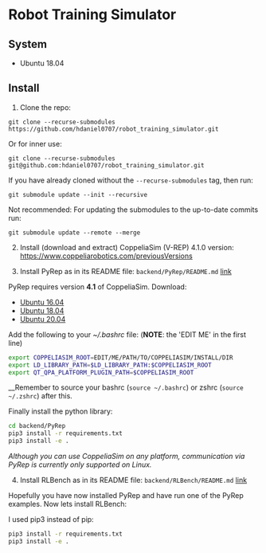 # Robot Training Simulator

## System

* Ubuntu 18.04

## Install

1. Clone the repo:
```
git clone --recurse-submodules https://github.com/hdaniel0707/robot_training_simulator.git
```
Or for inner use:
```
git clone --recurse-submodules git@github.com:hdaniel0707/robot_training_simulator.git
```
If you have already cloned without the `--recurse-submodules` tag, then run:
```
git submodule update --init --recursive
```
Not recommended: For updating the submodules to the up-to-date commits run:
```
git submodule update --remote --merge
```

2. Install (download and extract) CoppeliaSim (V-REP) 4.1.0 version: https://www.coppeliarobotics.com/previousVersions

3. Install PyRep as in its README file: `backend/PyRep/README.md` [link](backend/PyRep/README.md)

  PyRep requires version **4.1** of CoppeliaSim. Download:
  - [Ubuntu 16.04](https://www.coppeliarobotics.com/files/CoppeliaSim_Edu_V4_1_0_Ubuntu16_04.tar.xz)
  - [Ubuntu 18.04](https://www.coppeliarobotics.com/files/CoppeliaSim_Edu_V4_1_0_Ubuntu18_04.tar.xz)
  - [Ubuntu 20.04](https://www.coppeliarobotics.com/files/CoppeliaSim_Edu_V4_1_0_Ubuntu20_04.tar.xz)


  Add the following to your *~/.bashrc* file: (__NOTE__: the 'EDIT ME' in the first line)

  ```bash
  export COPPELIASIM_ROOT=EDIT/ME/PATH/TO/COPPELIASIM/INSTALL/DIR
  export LD_LIBRARY_PATH=$LD_LIBRARY_PATH:$COPPELIASIM_ROOT
  export QT_QPA_PLATFORM_PLUGIN_PATH=$COPPELIASIM_ROOT
  ```

  __Remember to source your bashrc (`source ~/.bashrc`) or
  zshrc (`source ~/.zshrc`) after this.

  Finally install the python library:

  ```bash
  cd backend/PyRep
  pip3 install -r requirements.txt
  pip3 install -e .
  ```

  _Although you can use CoppeliaSim on any platform, communication via PyRep is currently only supported on Linux._


4. Install RLBench as in its README file: `backend/RLBench/README.md` [link](backend/RLBench/README.md)

  Hopefully you have now installed PyRep and have run one of the PyRep examples.
  Now lets install RLBench:

  I used pip3 instead of pip:
  ```bash
  pip3 install -r requirements.txt
  pip3 install -e .
  ```
